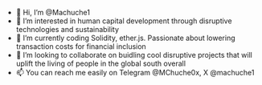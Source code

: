 - 👋 Hi, I’m @Machuche1
- 👀 I’m interested in human capital development through disruptive technologies and sustainability
- 🌱 I’m currently coding Solidity, ether.js. Passionate about lowering transaction costs for financial inclusion
- 💞️ I’m looking to collaborate on buidling cool disruptive projects that will uplift the living of people in the global south overall
- 📫 You can reach me easily on Telegram @MChuche0x, X @machuche1

<!---
Machuche1/Machuche1 is a ✨ special ✨ repository because its `README.md` (this file) appears on your GitHub profile.
You can click the Preview link to take a look at your changes.
--->
